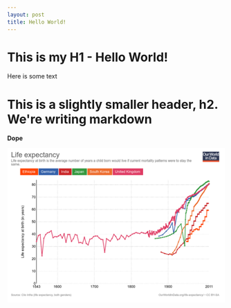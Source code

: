```yaml
---
layout: post
title: Hello World!
---
```


# This is my H1 - Hello World!

Here is some text

# This is a slightly smaller header, h2. We're writing markdown

**Dope**

![](/images/life-expectancy.png)
